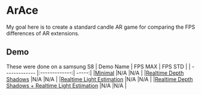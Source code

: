 # ArAce
My goal here is to create a standard candle AR game for comparing the FPS differences of AR extensions.

## Demo
These were done on a samsung S8
| Demo Name        | FPS MAX           | FPS STD  |
| ------------- |:-------------:| -----:|
|[Minimal](https://graemeniedermayer.github.io/ArAce/index.html) |N/A |N/A |
|[Realtime Depth Shadows](https://graemeniedermayer.github.io/ArAce/depthShadows.html) |N/A |N/A |
|[Realtime Light Estimation](https://graemeniedermayer.github.io/ArAce/lightEstimation.html) |N/A |N/A |
|[Realtime Depth Shadows + Realtime Light Estimation](https://graemeniedermayer.github.io/ArAce/lightEstimationShadowEstimation.html) |N/A |N/A |
